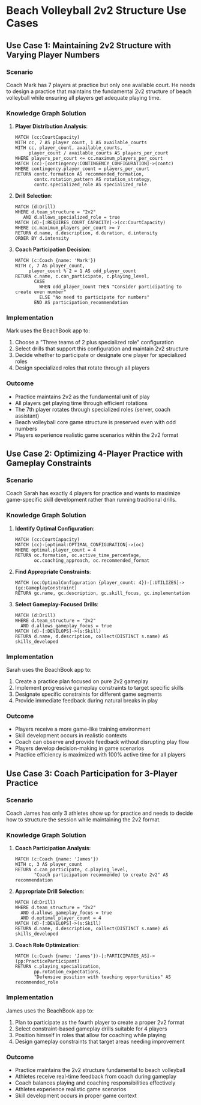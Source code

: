 # Beach Volleyball 2v2 Structure Use Cases

## Use Case 1: Maintaining 2v2 Structure with Varying Player Numbers

### Scenario
Coach Mark has 7 players at practice but only one available court. He needs to design a practice that maintains the fundamental 2v2 structure of beach volleyball while ensuring all players get adequate playing time.

### Knowledge Graph Solution
1. **Player Distribution Analysis**:
   ```cypher
   MATCH (cc:CourtCapacity)
   WITH cc, 7 AS player_count, 1 AS available_courts
   WITH cc, player_count, available_courts,
        player_count / available_courts AS players_per_court
   WHERE players_per_court <= cc.maximum_players_per_court
   MATCH (cc)-[contingency:CONTINGENCY_CONFIGURATION]->(contc)
   WHERE contingency.player_count = players_per_court
   RETURN contc.formation AS recommended_formation,
          contc.rotation_pattern AS rotation_strategy,
          contc.specialized_role AS specialized_role
   ```

2. **Drill Selection**:
   ```cypher
   MATCH (d:Drill)
   WHERE d.team_structure = "2v2"
      AND d.allows_specialized_role = true
   MATCH (d)-[:REQUIRES_COURT_CAPACITY]->(cc:CourtCapacity)
   WHERE cc.maximum_players_per_court >= 7
   RETURN d.name, d.description, d.duration, d.intensity
   ORDER BY d.intensity
   ```

3. **Coach Participation Decision**:
   ```cypher
   MATCH (c:Coach {name: 'Mark'})
   WITH c, 7 AS player_count,
        player_count % 2 = 1 AS odd_player_count
   RETURN c.name, c.can_participate, c.playing_level,
          CASE
            WHEN odd_player_count THEN "Consider participating to create even number"
            ELSE "No need to participate for numbers"
          END AS participation_recommendation
   ```

### Implementation
Mark uses the BeachBook app to:
1. Choose a "Three teams of 2 plus specialized role" configuration
2. Select drills that support this configuration and maintain 2v2 structure
3. Decide whether to participate or designate one player for specialized roles
4. Design specialized roles that rotate through all players

### Outcome
- Practice maintains 2v2 as the fundamental unit of play
- All players get playing time through efficient rotations
- The 7th player rotates through specialized roles (server, coach assistant)
- Beach volleyball core game structure is preserved even with odd numbers
- Players experience realistic game scenarios within the 2v2 format

## Use Case 2: Optimizing 4-Player Practice with Gameplay Constraints

### Scenario
Coach Sarah has exactly 4 players for practice and wants to maximize game-specific skill development rather than running traditional drills.

### Knowledge Graph Solution
1. **Identify Optimal Configuration**:
   ```cypher
   MATCH (cc:CourtCapacity)
   MATCH (cc)-[optimal:OPTIMAL_CONFIGURATION]->(oc)
   WHERE optimal.player_count = 4
   RETURN oc.formation, oc.active_time_percentage, 
          oc.coaching_approach, oc.recommended_format
   ```

2. **Find Appropriate Constraints**:
   ```cypher
   MATCH (oc:OptimalConfiguration {player_count: 4})-[:UTILIZES]->(gc:GameplayConstraint)
   RETURN gc.name, gc.description, gc.skill_focus, gc.implementation
   ```

3. **Select Gameplay-Focused Drills**:
   ```cypher
   MATCH (d:Drill)
   WHERE d.team_structure = "2v2"
     AND d.allows_gameplay_focus = true
   MATCH (d)-[:DEVELOPS]->(s:Skill)
   RETURN d.name, d.description, collect(DISTINCT s.name) AS skills_developed
   ```

### Implementation
Sarah uses the BeachBook app to:
1. Create a practice plan focused on pure 2v2 gameplay
2. Implement progressive gameplay constraints to target specific skills
3. Designate specific constraints for different game segments
4. Provide immediate feedback during natural breaks in play

### Outcome
- Players receive a more game-like training environment
- Skill development occurs in realistic contexts
- Coach can observe and provide feedback without disrupting play flow
- Players develop decision-making in game scenarios
- Practice efficiency is maximized with 100% active time for all players

## Use Case 3: Coach Participation for 3-Player Practice

### Scenario
Coach James has only 3 athletes show up for practice and needs to decide how to structure the session while maintaining the 2v2 format.

### Knowledge Graph Solution
1. **Coach Participation Analysis**:
   ```cypher
   MATCH (c:Coach {name: 'James'})
   WITH c, 3 AS player_count
   RETURN c.can_participate, c.playing_level, 
          "Coach participation recommended to create 2v2" AS recommendation
   ```

2. **Appropriate Drill Selection**:
   ```cypher
   MATCH (d:Drill)
   WHERE d.team_structure = "2v2"
     AND d.allows_gameplay_focus = true
     AND d.optimal_player_count = 4
   MATCH (d)-[:DEVELOPS]->(s:Skill)
   RETURN d.name, d.description, collect(DISTINCT s.name) AS skills_developed
   ```

3. **Coach Role Optimization**:
   ```cypher
   MATCH (c:Coach {name: 'James'})-[:PARTICIPATES_AS]->(pp:PracticeParticipant)
   RETURN c.playing_specialization, 
          pp.rotation_expectations,
          "Defensive position with teaching opportunities" AS recommended_role
   ```

### Implementation
James uses the BeachBook app to:
1. Plan to participate as the fourth player to create a proper 2v2 format
2. Select constraint-based gameplay drills suitable for 4 players
3. Position himself in roles that allow for coaching while playing
4. Design gameplay constraints that target areas needing improvement

### Outcome
- Practice maintains the 2v2 structure fundamental to beach volleyball
- Athletes receive real-time feedback from coach during gameplay
- Coach balances playing and coaching responsibilities effectively
- Athletes experience realistic game scenarios
- Skill development occurs in proper game context